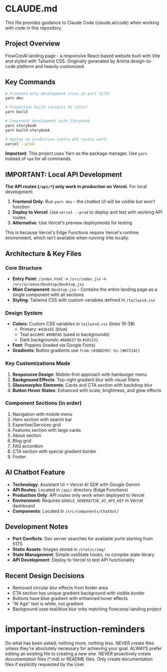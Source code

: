 # CLAUDE.md

This file provides guidance to Claude Code (claude.ai/code) when working with code in this repository.

## Project Overview

FlowConAI landing page - a responsive React-based website built with Vite and styled with Tailwind CSS. Originally generated by Anima design-to-code platform and heavily customized.

## Key Commands

```bash
# Frontend only development (runs on port 5173)
yarn dev

# Production build (outputs to /dist)
yarn build

# Component development with Storybook
yarn storybook
yarn build-storybook

# Deploy to production (where API routes work)
vercel --prod
```

**Important**: This project uses Yarn as the package manager. Use `yarn` instead of `npm` for all commands.

## IMPORTANT: Local API Development

**The API routes (`/api/*`) only work in production on Vercel.** For local development:

1. **Frontend Only**: Run `yarn dev` - the chatbot UI will be visible but won't function
2. **Deploy to Vercel**: Use `vercel --prod` to deploy and test with working API routes
3. **Alternative**: Use Vercel's preview deployments for testing

This is because Vercel's Edge Functions require Vercel's runtime environment, which isn't available when running Vite locally.

## Architecture & Key Files

### Core Structure
- **Entry Point**: `/index.html` → `/src/index.jsx` → `/src/screens/Desktop/Desktop.jsx`
- **Main Component**: `Desktop.jsx` - Contains the entire landing page as a single component with all sections
- **Styling**: Tailwind CSS with custom variables defined in `/tailwind.css`

### Design System
- **Colors**: Custom CSS variables in `tailwind.css` (lines 19-38)
  - Primary: `#4361EE` (blue)
  - Teal accent: `#00BFA5` (used in backgrounds)
  - Dark backgrounds: `#0A0E27` to `#101331`
- **Font**: Poppins (loaded via Google Fonts)
- **Gradients**: Button gradients use `from-[#3B82F6] to-[#07214C]`

### Key Customizations Made
1. **Responsive Design**: Mobile-first approach with hamburger menu
2. **Background Effects**: Top-right gradient blur with visual filters
3. **Glassmorphic Elements**: Cards and CTA section with backdrop blur
4. **Button Hover States**: Enhanced with scale, brightness, and glow effects

### Component Sections (in order)
1. Navigation with mobile menu
2. Hero section with search bar
3. Expertise/Services grid
4. Features section with large cards
5. About section
6. Blog grid
7. FAQ accordion
8. CTA section with special gradient border
9. Footer

## AI Chatbot Feature

- **Technology**: Assistant UI + Vercel AI SDK with Google Gemini
- **API Routes**: Located in `/api/` directory (Edge Functions)
- **Production Only**: API routes only work when deployed to Vercel
- **Environment**: Requires `GOOGLE_GENERATIVE_AI_API_KEY` in Vercel dashboard
- **Components**: Located in `/src/components/Chatbot/`

## Development Notes

- **Port Conflicts**: Dev server searches for available ports starting from 5173
- **Static Assets**: Images stored in `/static/img/`
- **State Management**: Simple useState hooks, no complex state library
- **API Development**: Deploy to Vercel to test API functionality

## Recent Design Decisions

- Removed circular blur effects from footer area
- CTA section has unique gradient background with visible border
- Buttons have blue gradient with enhanced hover effects
- "AI Age" text is white, not gradient
- Background uses teal/blue blur orbs matching flowconai-landing project
# important-instruction-reminders
Do what has been asked; nothing more, nothing less.
NEVER create files unless they're absolutely necessary for achieving your goal.
ALWAYS prefer editing an existing file to creating a new one.
NEVER proactively create documentation files (*.md) or README files. Only create documentation files if explicitly requested by the User.
